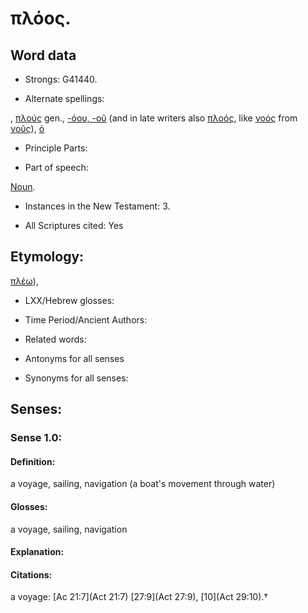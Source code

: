 # πλόος.

<!-- Status: S2=NeedsReview -->
<!-- Lexica used for edits: BDAG, LN, FFM, A-S -->

## Word data

* Strongs: G41440.

* Alternate spellings:

, [πλούς]() gen., [-όου, -οῦ]() (and in late writers also [πλοός](), like [νοός]() from [νοῦς]()), [ὁ]()

* Principle Parts: 


* Part of speech: 

[Noun](http://ugg.readthedocs.io/en/latest/noun.html).

* Instances in the New Testament: 3.

* All Scriptures cited: Yes

## Etymology: 

[πλέω]()),

* LXX/Hebrew glosses: 


* Time Period/Ancient Authors: 


* Related words: 

* Antonyms for all senses

* Synonyms for all senses: 


## Senses:


### Sense  1.0: 

#### Definition: 

a voyage, sailing, navigation (a boat's movement through water)

#### Glosses: 

a voyage, sailing, navigation

#### Explanation: 


#### Citations: 

a voyage: [Ac 21:7](Act 21:7) [27:9](Act 27:9), [10](Act 29:10).†